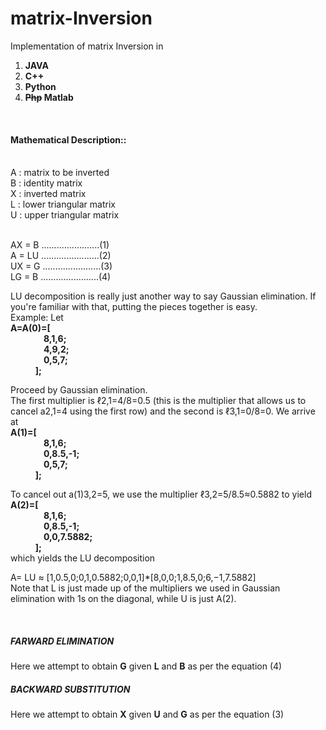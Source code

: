matrix-Inversion
=============

Implementation of matrix Inversion in

1. <b>JAVA</b>
2. <b>C++</b>
3. <b>Python</b>
4. <b><s>Php</s> Matlab</b>

<br>
<h4>Mathematical Description::</h4>
<br>A : matrix to be inverted
<br>B : identity matrix
<br>X : inverted matrix
<br>L : lower triangular matrix
<br>U : upper triangular matrix

<br> AX = B  .......................(1)
<br> A = LU  .......................(2)
<br> UX = G  .......................(3)
<br> LG = B  .......................(4)

LU decomposition is really just another way to say Gaussian elimination.
If you're familiar with that, putting the pieces together is easy.<br>
Example:
Let<br>
<b>      A=A(0)=[<br>
&nbsp;&nbsp;&nbsp;&nbsp;&nbsp;&nbsp;&nbsp;&nbsp;&nbsp;&nbsp;&nbsp;&nbsp;&nbsp;&nbsp;&nbsp;&nbsp;8,1,6;<br>
&nbsp;&nbsp;&nbsp;&nbsp;&nbsp;&nbsp;&nbsp;&nbsp;&nbsp;&nbsp;&nbsp;&nbsp;&nbsp;&nbsp;&nbsp;&nbsp;4,9,2;<br>
&nbsp;&nbsp;&nbsp;&nbsp;&nbsp;&nbsp;&nbsp;&nbsp;&nbsp;&nbsp;&nbsp;&nbsp;&nbsp;&nbsp;&nbsp;&nbsp;0,5,7;<br>
&nbsp;&nbsp;&nbsp;&nbsp;&nbsp;&nbsp;&nbsp;&nbsp;&nbsp;&nbsp;&nbsp;&nbsp;];</b><br>

Proceed by Gaussian elimination.<br>
The first multiplier is ℓ2,1=4/8=0.5 (this is the multiplier that allows us to cancel a2,1=4 using the first row) and the second is ℓ3,1=0/8=0. We arrive at<br>
<b>    A(1)=[<br>
&nbsp;&nbsp;&nbsp;&nbsp;&nbsp;&nbsp;&nbsp;&nbsp;&nbsp;&nbsp;&nbsp;&nbsp;&nbsp;&nbsp;&nbsp;&nbsp;8,1,6;<br>
&nbsp;&nbsp;&nbsp;&nbsp;&nbsp;&nbsp;&nbsp;&nbsp;&nbsp;&nbsp;&nbsp;&nbsp;&nbsp;&nbsp;&nbsp;&nbsp;0,8.5,-1;<br>
&nbsp;&nbsp;&nbsp;&nbsp;&nbsp;&nbsp;&nbsp;&nbsp;&nbsp;&nbsp;&nbsp;&nbsp;&nbsp;&nbsp;&nbsp;&nbsp;0,5,7;<br>
&nbsp;&nbsp;&nbsp;&nbsp;&nbsp;&nbsp;&nbsp;&nbsp;&nbsp;&nbsp;&nbsp;&nbsp;];</b><br>

To cancel out a(1)3,2=5, we use the multiplier ℓ3,2=5/8.5≈0.5882 to yield<br>
<b>    A(2)=[<br>
&nbsp;&nbsp;&nbsp;&nbsp;&nbsp;&nbsp;&nbsp;&nbsp;&nbsp;&nbsp;&nbsp;&nbsp;&nbsp;&nbsp;&nbsp;&nbsp;8,1,6;<br>
&nbsp;&nbsp;&nbsp;&nbsp;&nbsp;&nbsp;&nbsp;&nbsp;&nbsp;&nbsp;&nbsp;&nbsp;&nbsp;&nbsp;&nbsp;&nbsp;0,8.5,-1;<br>
&nbsp;&nbsp;&nbsp;&nbsp;&nbsp;&nbsp;&nbsp;&nbsp;&nbsp;&nbsp;&nbsp;&nbsp;&nbsp;&nbsp;&nbsp;&nbsp;0,0,7.5882;<br>
&nbsp;&nbsp;&nbsp;&nbsp;&nbsp;&nbsp;&nbsp;&nbsp;&nbsp;&nbsp;&nbsp;&nbsp;];</b><br>
which yields the LU decomposition

A= LU ≈ [1,0.5,0;0,1,0.5882;0,0,1]*[8,0,0;1,8.5,0;6,−1,7.5882]
<br>Note that L is just made up of the multipliers we used in Gaussian elimination with 1s on the diagonal, while U is just A(2).


<br>
<h5>FARWARD ELIMINATION</h5>
Here we attempt to obtain <b>G</b> given <b>L</b> and <b>B</b> as per the equation (4)

<br>
<h5>BACKWARD SUBSTITUTION</h5>
Here we attempt to obtain <b>X</b> given <b>U</b> and <b>G</b> as per the equation (3)
